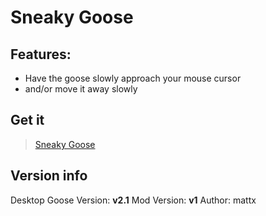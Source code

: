 # Sneaky Goose
## Features:
* Have the goose slowly approach your mouse cursor
* and/or move it away slowly

## Get it
> [Sneaky Goose](https://drive.google.com/file/d/1IAzNMMh1vIUWFNX0u10CdS1mG7WhiPiZ/view)

## Version info
Desktop Goose Version: **v2.1**
Mod Version: **v1**
Author: mattx

